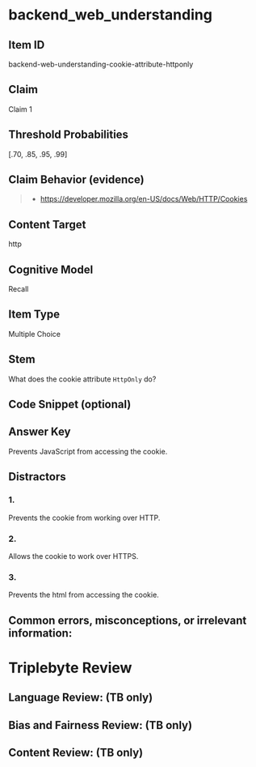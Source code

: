 # backend_web_understanding

## Item ID
backend-web-understanding-cookie-attribute-httponly

## Claim
Claim 1

## Threshold Probabilities
[.70, .85, .95, .99]

## Claim Behavior (evidence)

> - https://developer.mozilla.org/en-US/docs/Web/HTTP/Cookies

## Content Target
http

## Cognitive Model
Recall

## Item Type
Multiple Choice

## Stem

What does the cookie attribute `HttpOnly` do?

## Code Snippet (optional)


## Answer Key

Prevents JavaScript from accessing the cookie.

## Distractors

### 1.

Prevents the cookie from working over HTTP.

### 2.

Allows the cookie to work over HTTPS.

### 3.

Prevents the html from accessing the cookie.

## Common errors, misconceptions, or irrelevant information:


# Triplebyte Review


## Language Review: (TB only)


## Bias and Fairness Review: (TB only)


## Content Review: (TB only)

